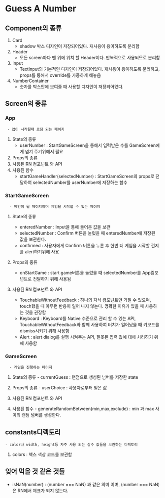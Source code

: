 # Guess A Number

## Component의 종류

1. Card
   - shadow 박스 디자인이 저장되어있다. 재사용이 용이하도록 분리함
1. Header
   - 모든 screen마다 맨 위에 위치 할 Header이다. 반복적으로 사용되므로 분리함
2. Input
   - TextInput의 기본적인 디자인이 저장되어있다. 재사용이 용이하도록 분리하고, props를 통해서 override를 가증하게 해놓음
3. NumberContainer
   - 숫자를 박스안에 보여줄 때 사용할 디자인이 저장되어있다. 


## Screen의 종류

### App
     - 앱이 시작될때 로딩 되는 페이지
   1. State의 종류
      - userNumber : StartGameScreen을 통해서 입력받은 수를 GameScreen에게 넘겨 주기위해서 필요
   2. Props의 종류
   3. 사용된 RN 컴포넌트 와 API
   4. 사용된 함수
      - startGameHandler(selectedNumber) : StartGameScreen의 props로 전달하여 selectedNumber를  userNumber에 저장하는 함수

### StartGameScreen
      - 메인이 될 페이지이며 게임을 시작할 수 있는 페이지
    
   1. State의 종류
      - enteredNumber : Input을 통해 들어온 값을 보관       
      - selectedNumber : Confirm 버튼을 눌렀을 때 enteredNumber에 저장된 값을 보관한다.
      - confirmed : 사용자에게 Confirm 버튼을 누른 후 한번 더 게임을 시작할 건지를 alert하기위해 사용
  
   2. Props의 종류
      - onStartGame : start game버튼을 눌렀을 때 selectedNumber를 App컴포넌트로 전달하기 위해 사용됨
      
   3. 사용된 RN 컴포넌트 와 API
      - TouchableWithoutFeedback : 하나의 자식 컴포넌트만 가질 수 있으며, touch했을 때 아무런 반응이 일어 나지 않는다. 명확한 이유가 있을 때 사용하는 것을 권장함
      - Keyboard : Keyboard를 Native 수준으로 관리 할 수 있는 API, TouchableWithoutFeedback와 함꼐 사용하여 터치가 일어났을 때 키보드를 dismiss시키기 위해 사용함
      - Alert : alert dialog를 실행 시켜주는 API, 잘못된 입력 값에 대해 처리하기 위해 사용함


### GameScreen
      - 게임을 진행하는 페이지
    
   1. State의 종류
     - currentGuess : 랜덤으로 생성된 넘버를 저장한 state
  
   2. Props의 종류
     - userChoice : 사용자로부터 얻은 값
  
   3. 사용된 RN 컴포넌트 와 API
   4. 사용된 함수
     - generateRandomBetween(min,max,exclude) : min 과 max 사이의 랜덤 넘버를 생성한다.

## constants디렉토리
    - color나 width, height등 자주 사용 되는 상수 값들을 보관하는 디렉토리
   
   1. colors : 헥스 색상 코드를 보관함


## 잊어 먹을 것 같은 것들
   - isNaN(number) : (number === NaN) 과 같은 의미 이며, (number === NaN)은 RN에서 체크가 되지 않는다. 